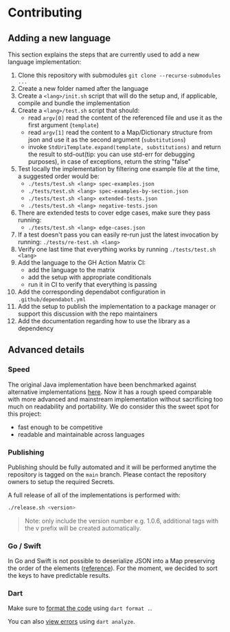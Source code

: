 # Contributing

## Adding a new language

This section explains the steps that are currently used to add a new language implementation:

1. Clone this repository with submodules `git clone --recurse-submodules ...`
2. Create a new folder named after the language
3. Create a `<lang>/init.sh` script that will do the setup and, if applicable, compile and bundle the implementation
4. Create a `<lang>/test.sh` script that should:
    - read `argv[0]` read the content of the referenced file and use it as the first argument (`template`)
    - read `argv[1]` read the content to a Map/Dictionary structure from json and use it as the second argument (`substitutions`)
    - invoke `StdUriTemplate.expand(template, substitutions)` and return the result to std-out(tip: you can use std-err for debugging purposes), in case of exceptions, return the string "false"
5. Test locally the implementation by filtering one example file at the time, a suggested order would be:
    - `./tests/test.sh <lang> spec-examples.json`
    - `./tests/test.sh <lang> spec-examples-by-section.json`
    - `./tests/test.sh <lang> extended-tests.json`
    - `./tests/test.sh <lang> negative-tests.json`
6. There are extended tests to cover edge cases, make sure they pass running:
    - `./tests/test.sh <lang> edge-cases.json`
7. If a test doesn't pass you can easily re-run just the latest invocation by running: `./tests/re-test.sh <lang>`
8. Verify one last time that everything works by running `./tests/test.sh <lang>`
9. Add the language to the GH Action Matrix CI:
    - add the language to the matrix
    - add the setup with appropriate conditionals
    - run it in CI to verify that everything is passing
10. Add the corresponding dependabot configuration in `.github/dependabot.yml`
11. Add the setup to publish the implementation to a package manager or support this discussion with the repo maintainers
12. Add the documentation regarding how to use the library as a dependency

## Advanced details

### Speed

The original Java implementation have been benchmarked against alternative implementations [here](https://github.com/std-uritemplate/std-uritemplate/tree/jmh).
Now it has a rough speed comparable with more advanced and mainstream implementation without sacrificing too much on readability and portability.
We do consider this the sweet spot for this project:

- fast enough to be competitive
- readable and maintainable across languages

### Publishing

Publishing should be fully automated and it will be performed anytime the repository is tagged on the `main` branch.
Please contact the repository owners to setup the required Secrets.

A full release of all of the implementations is performed with:

```bash
./release.sh <version>
```

> Note: only include the version number e.g. 1.0.6, additional tags with the v prefix will be created automatically.

### Go / Swift

In Go and Swift is not possible to deserialize JSON into a Map preserving the order of the elements ([reference](https://github.com/uri-templates/uritemplate-test/pull/58#issuecomment-1640029982)).
For the moment, we decided to sort the keys to have predictable results.


### Dart

Make sure to [format the code](https://dart.dev/tools/dart-format) using `dart format .`.

You can also [view errors](https://dart.dev/tools/dart-analyze) using `dart analyze`.